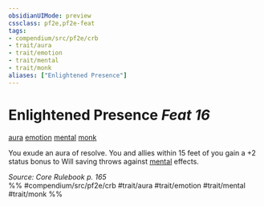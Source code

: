 ```yaml
---
obsidianUIMode: preview
cssclass: pf2e,pf2e-feat
tags:
- compendium/src/pf2e/crb
- trait/aura
- trait/emotion
- trait/mental
- trait/monk
aliases: ["Enlightened Presence"]
---
```

# Enlightened Presence  *Feat 16*  
[aura](../../Rules/traits/aura.md)  [emotion](../../Rules/traits/emotion.md)  [mental](../../Rules/traits/mental.md)  [monk](../../Rules/traits/monk.md)  


You exude an aura of resolve. You and allies within 15 feet of you gain a +2 status bonus to Will saving throws against [mental](../../Rules/traits/mental.md) effects.

*Source: Core Rulebook p. 165*  
%% #compendium/src/pf2e/crb #trait/aura #trait/emotion #trait/mental #trait/monk %%